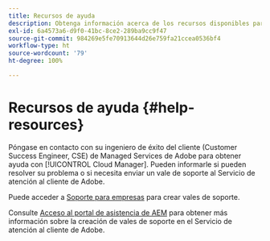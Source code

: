 ```yaml
---
title: Recursos de ayuda
description: Obtenga información acerca de los recursos disponibles para ayudarle a utilizar Cloud Manager.
exl-id: 6a4573a6-d9f0-41bc-8ce2-289ba9cc9f47
source-git-commit: 984269e5fe70913644d26e759fa21ccea0536bf4
workflow-type: ht
source-wordcount: '79'
ht-degree: 100%

---
```



# Recursos de ayuda {#help-resources}

Póngase en contacto con su ingeniero de éxito del cliente (Customer Success Engineer, CSE) de Managed Services de Adobe para obtener ayuda con [!UICONTROL Cloud Manager]. Pueden informarle si pueden resolver su problema o si necesita enviar un vale de soporte al Servicio de atención al cliente de Adobe.

Puede acceder a [Soporte para empresas](https://experienceleague.adobe.com/es?support-tab=home&amp;lang=es#support) para crear vales de soporte.

Consulte [Acceso al portal de asistencia de AEM](https://helpx.adobe.com/es/enterprise/using/support-and-expert-services.html) para obtener más información sobre la creación de vales de soporte en el Servicio de atención al cliente de Adobe.
